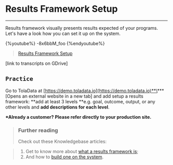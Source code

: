 # Results Framework Setup

---

Results framework visually presents results expected of your programs. Let's have a look how you can set it up on the system.

{%youtube%} -8x6bbM_foo {%endyoutube%}  
> [Results Framework Setup](https://www.youtube.com/embed/-8x6bbM_foo?rel=0)

\[link to transcripts on GDrive\]

## `Practice`

Go to TolaData at [https://demo.toladata.io](https://demo.toladata.io)**\*** \[Opens an external website in a new tab\] and add setup a results framework: **add at least 3 levels **e.g. goal, outcome, output, or any other levels and **add descriptions for each level**.

**\*Already a customer? Please refer directly to your production site.**

> ### Further reading
> Check out these Knowledgebase articles: 


> 1. Get to know more about [what a results framework is](https://help.toladata.com/6-programs/what-is-a-results-framework.html);
> 2. And how to [build one on the system](https://help.toladata.com/6-programs/adding-levels.html).

## 

## 

## 



